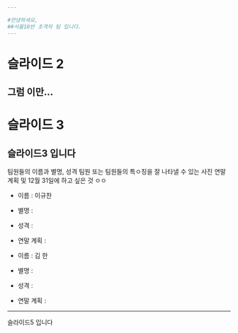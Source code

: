 ```yaml
---

#안녕하세요, 
##서울10반 초격차 팀 입니다.
---
```

# 슬라이드 2
그럼 이만...
---
# 슬라이드 3
슬라이드3 입니다
---
팀원들의 이름과 별명, 성격 팀원 또는 팀원들의 특ㅇ징을 잘 나타낼 수 있는 사진 연말 계획 및 12월 31일에 하고 싶은 것 ㅇㅇ

* 이름 : 이규찬
* 별명 : 
* 성격 : 
* 연말 계획 :

* 이름 : 김 한
* 별명 : 
* 성격 : 
* 연말 계획 :
---

슬라이드5 입니다
